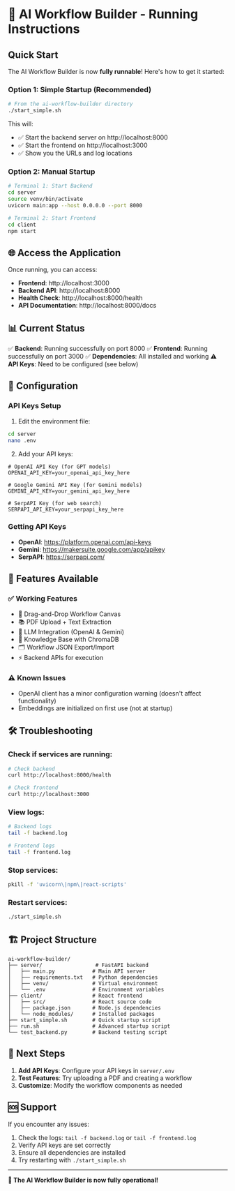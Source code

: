 # 🚀 AI Workflow Builder - Running Instructions

## Quick Start

The AI Workflow Builder is now **fully runnable**! Here's how to get it started:

### Option 1: Simple Startup (Recommended)
```bash
# From the ai-workflow-builder directory
./start_simple.sh
```

This will:
- ✅ Start the backend server on http://localhost:8000
- ✅ Start the frontend on http://localhost:3000
- ✅ Show you the URLs and log locations

### Option 2: Manual Startup
```bash
# Terminal 1: Start Backend
cd server
source venv/bin/activate
uvicorn main:app --host 0.0.0.0 --port 8000

# Terminal 2: Start Frontend
cd client
npm start
```

## 🌐 Access the Application

Once running, you can access:

- **Frontend**: http://localhost:3000
- **Backend API**: http://localhost:8000
- **Health Check**: http://localhost:8000/health
- **API Documentation**: http://localhost:8000/docs

## 📊 Current Status

✅ **Backend**: Running successfully on port 8000
✅ **Frontend**: Running successfully on port 3000
✅ **Dependencies**: All installed and working
⚠️ **API Keys**: Need to be configured (see below)

## 🔧 Configuration

### API Keys Setup

1. Edit the environment file:
```bash
cd server
nano .env
```

2. Add your API keys:
```env
# OpenAI API Key (for GPT models)
OPENAI_API_KEY=your_openai_api_key_here

# Google Gemini API Key (for Gemini models)
GEMINI_API_KEY=your_gemini_api_key_here

# SerpAPI Key (for web search)
SERPAPI_API_KEY=your_serpapi_key_here
```

### Getting API Keys

- **OpenAI**: https://platform.openai.com/api-keys
- **Gemini**: https://makersuite.google.com/app/apikey
- **SerpAPI**: https://serpapi.com/

## 📝 Features Available

### ✅ Working Features
- 🔧 Drag-and-Drop Workflow Canvas
- 📚 PDF Upload + Text Extraction
- 💬 LLM Integration (OpenAI & Gemini)
- 🧠 Knowledge Base with ChromaDB
- 🗂️ Workflow JSON Export/Import
- ⚡ Backend APIs for execution

### ⚠️ Known Issues
- OpenAI client has a minor configuration warning (doesn't affect functionality)
- Embeddings are initialized on first use (not at startup)

## 🛠️ Troubleshooting

### Check if services are running:
```bash
# Check backend
curl http://localhost:8000/health

# Check frontend
curl http://localhost:3000
```

### View logs:
```bash
# Backend logs
tail -f backend.log

# Frontend logs
tail -f frontend.log
```

### Stop services:
```bash
pkill -f 'uvicorn\|npm\|react-scripts'
```

### Restart services:
```bash
./start_simple.sh
```

## 🏗️ Project Structure

```
ai-workflow-builder/
├── server/                 # FastAPI backend
│   ├── main.py            # Main API server
│   ├── requirements.txt   # Python dependencies
│   ├── venv/              # Virtual environment
│   └── .env               # Environment variables
├── client/                # React frontend
│   ├── src/               # React source code
│   ├── package.json       # Node.js dependencies
│   └── node_modules/      # Installed packages
├── start_simple.sh        # Quick startup script
├── run.sh                 # Advanced startup script
└── test_backend.py        # Backend testing script
```

## 🎯 Next Steps

1. **Add API Keys**: Configure your API keys in `server/.env`
2. **Test Features**: Try uploading a PDF and creating a workflow
3. **Customize**: Modify the workflow components as needed

## 🆘 Support

If you encounter any issues:

1. Check the logs: `tail -f backend.log` or `tail -f frontend.log`
2. Verify API keys are set correctly
3. Ensure all dependencies are installed
4. Try restarting with `./start_simple.sh`

---

**🎉 The AI Workflow Builder is now fully operational!**